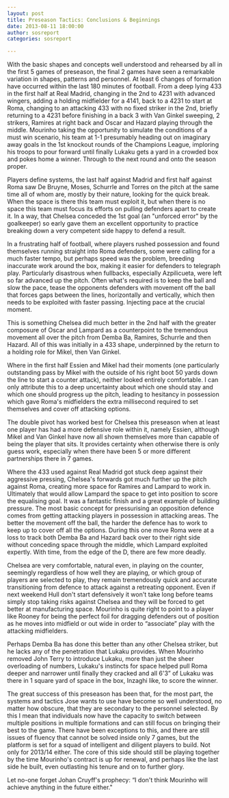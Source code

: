 ```yaml
---
layout: post
title: Preseason Tactics: Conclusions & Beginnings
date: 2013-08-11 18:00:00
author: sosreport
categories: sosreport

--- 
```


With the basic shapes and concepts well understood and rehearsed by all in the first 5 games of preseason, the final 2 games have seen a remarkable variation in shapes, patterns and personnel. At least 6 changes of formation have occurred within the last 180 minutes of football. From a deep lying 433 in the first half at Real Madrid, changing in the 2nd to 4231 with advanced wingers, adding a holding midfielder for a 4141, back to a 4231 to start at Roma, changing to an attacking 433 with no fixed striker in the 2nd, briefly returning to a 4231 before finishing in a back 3 with Van Ginkel sweeping, 2 strikers, Ramires at right back and Oscar and Hazard playing through the middle. Mourinho taking the opportunity to simulate the conditions of a must win scenario, his team at 1-1 presumably heading out on imaginary away goals in the 1st knockout rounds of the Champions League, imploring his troops to pour forward until finally Lukaku gets a yard in a crowded box and pokes home a winner. Through to the next round and onto the season proper.

Players define systems, the last half against Madrid and first half against Roma saw De Bruyne, Moses, Schurrle and Torres on the pitch at the same time all of whom are, mostly by their nature, looking for the quick break. When the space is there this team must exploit it, but when there is no space this team must focus its efforts on pulling defenders apart to create it. In a way, that Chelsea conceded the 1st goal (an "unforced error" by the goalkeeper) so early gave them an excellent opportunity to practice breaking down a very competent side happy to defend a result.

In a frustrating half of football, where players rushed possession and found themselves running straight into Roma defenders, some were calling  for a much faster tempo, but perhaps speed was the problem, breeding inaccurate work around the box, making it easier for defenders to telegraph play. Particularly disastrous when fullbacks, especially Azpilicueta, were left so far advanced up the pitch. Often what's required is to keep the ball and slow the pace, tease the opponents defenders with movement off the ball that forces gaps between the lines, horizontally and vertically, which then needs to be exploited with faster passing. Injecting pace at the crucial moment.

This is something Chelsea did much better in the 2nd half with the greater composure of Oscar and Lampard as a counterpoint to the tremendous movement all over the pitch from Demba Ba, Ramires, Schurrle and then Hazard. All of this was initially in a 433 shape, underpinned by the return to a holding role for Mikel, then Van Ginkel.

Where in the first half Essien and Mikel had their moments (one particularly outstanding pass by Mikel with the outside of his right boot 50 yards down the line to start a counter attack), neither looked entirely comfortable. I can only attribute this to a deep uncertainty about which one should stay and which one should progress up the pitch, leading to hesitancy in possession which gave Roma's midfielders the extra millisecond required to set themselves and cover off attacking options.

The double pivot has worked best for Chelsea this preseason when at least one player has had a more defensive role within it, namely Essien, although Mikel and Van Ginkel have now all shown themselves more than capable of being the player that sits. It provides certainty when otherwise there is only guess work, especially when there have been 5 or more different partnerships there in 7 games.

Where the 433 used against Real Madrid got stuck deep against their aggressive pressing, Chelsea's forwards got much further up the pitch against Roma, creating more space for Ramires and Lampard to work in. Ultimately that would allow Lampard the space to get into position to score the equalising goal. It was a fantastic finish and a great example of building pressure. The most basic concept for pressurising an opposition defence comes from getting attacking players in possession in attacking areas. The better the movement off the ball, the harder the defence has to work to keep up to cover off all the options. During this one move Roma were at a loss to track both Demba Ba and Hazard back over to their right side without conceding space through the middle, which Lampard exploited expertly. With time, from the edge of the D, there are few more deadly.

Chelsea are very comfortable, natural even, in playing on the counter, seemingly regardless of how well they are playing, or which group of players are selected to play, they remain tremendously quick and accurate transitioning from defence to attack against a retreating opponent. Even if next weekend Hull don't start defensively it won't take long before teams simply stop taking risks against Chelsea and they will be forced to get better at manufacturing space. Mourinho is quite right to point to a player like Rooney for being the perfect foil for dragging defenders out of position as he moves into midfield or out wide in order to “associate” play with the attacking midfielders.

Perhaps Demba Ba has done this better than any other Chelsea striker, but he lacks any of the penetration that Lukaku provides. When Mourinho removed John Terry to introduce Lukaku, more than just the sheer overloading of numbers, Lukaku's instincts for space helped pull Roma deeper and narrower until finally they cracked and all 6'3” of Lukaku was there in 1 square yard of space in the box, Inzaghi like, to score the winner.

The great success of this preseason has been that, for the most part, the systems and tactics Jose wants to use have become so well understood, no matter how obscure, that they are secondary to the personnel selected. By this I mean that individuals now have the capacity to switch between multiple positions in multiple formations and can still focus on bringing their best to the game. There have been exceptions to this, and there are still issues of fluency that cannot be solved inside only 7 games, but the platform is set for a squad of intelligent and diligent players to build. Not only for 2013/14 either. The core of this side should still be playing together by the time Mourinho's contract is up for renewal, and perhaps like the last side he built, even outlasting his tenure and on to further glory.

Let no-one forget Johan Cruyff's prophecy: “I don't think Mourinho will achieve anything in the future either." 
